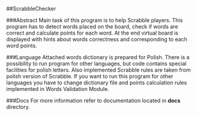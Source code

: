 ##ScrabbleChecker

###Abstract 
Main task of this program is to help Scrabble players. This program has to detect words placed on the board, check if words are correct and calculate points for each word. At the end virtual board is displayed with hints about words correctness and corresponding to each word points. 

###Language
Attached words dictionary is prepared for Polish. There is a possibility to run program for other languages, but code contains special facilities for polish letters. Also implemented Scrabble rules are taken from polish version of Scrabble. 
If you want to run this program for other languages you have to change dictionary file and points calculation rules implemented in Words Validation Module.

###Docs
For more information refer to documentation located in __docs__ directory.

